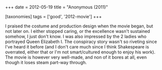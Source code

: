 +++
date = 2012-05-19
title = "Anonymous (2011)"

[taxonomies]
tags = ['good', '2012-movie']
+++

I praised the costume and production design when the movie began, but
not later on. I either stopped caring, or the excellence wasn\'t
sustained somehow, I just don\'t know. I was also impressed by the 2
ladies who portrayed Queen Elizabeth I. The conspiracy story wasn\'t so
riveting since I\'ve heard it before (and I don\'t care much since I
think Shakespeare is overrated, either that or I\'m not smart/cultured
enough to enjoy his work). The movie is however very well-made, and non
of it bores at all, even though it loses steam part-way through.
